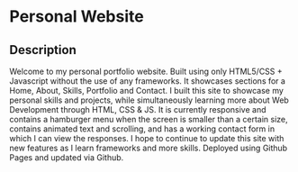 # Personal Website

## Description
Welcome to my personal portfolio website. Built using only HTML5/CSS + Javascript without the use of any frameworks. It showcases sections for a Home, About, Skills, Portfolio and Contact. I built this site to showcase my personal skills and projects, while simultaneously learning more about Web Development through HTML, CSS & JS. It is currently responsive and contains a hamburger menu when the screen is smaller than a certain size, contains animated text and scrolling, and has a working contact form in which I can view the responses. I hope to continue to update this site with new features as I learn frameworks and more skills. Deployed using Github Pages and updated via Github.
